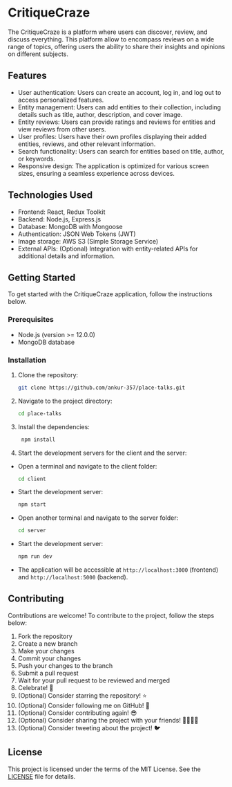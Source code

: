 # CritiqueCraze

The CritiqueCraze is a platform where users can discover, review, and discuss everything. This platform allow to encompass reviews on a wide range of topics, offering users the ability to share their insights and opinions on different subjects.

## Features

- User authentication: Users can create an account, log in, and log out to access personalized features.
- Entity management: Users can add entities to their collection, including details such as title, author, description, and cover image.
- Entity reviews: Users can provide ratings and reviews for entities and view reviews from other users.
- User profiles: Users have their own profiles displaying their added entities, reviews, and other relevant information.
- Search functionality: Users can search for entities based on title, author, or keywords.
- Responsive design: The application is optimized for various screen sizes, ensuring a seamless experience across devices.

## Technologies Used

- Frontend: React, Redux Toolkit
- Backend: Node.js, Express.js
- Database: MongoDB with Mongoose
- Authentication: JSON Web Tokens (JWT)
- Image storage: AWS S3 (Simple Storage Service)
- External APIs: (Optional) Integration with entity-related APIs for additional details and information.

## Getting Started

To get started with the CritiqueCraze application, follow the instructions below.

### Prerequisites

- Node.js (version >= 12.0.0)
- MongoDB database

### Installation

1. Clone the repository:

   ```bash
   git clone https://github.com/ankur-357/place-talks.git
   ```

2. Navigate to the project directory:

   ```bash
   cd place-talks
   ```

3. Install the dependencies:

   ```bash
    npm install
   ```

4. Start the development servers for the client and the server:

- Open a terminal and navigate to the client folder:
  ```bash
  cd client
  ```
- Start the development server:
  ```bash
  npm start
  ```
- Open another terminal and navigate to the server folder:
  ```bash
  cd server
  ```
- Start the development server:
  ```bash
  npm run dev
  ```
- The application will be accessible at `http://localhost:3000` (frontend) and `http://localhost:5000` (backend).

## Contributing

Contributions are welcome! To contribute to the project, follow the steps below:

1. Fork the repository
2. Create a new branch
3. Make your changes
4. Commit your changes
5. Push your changes to the branch
6. Submit a pull request
7. Wait for your pull request to be reviewed and merged
8. Celebrate! 🎉
9. (Optional) Consider starring the repository! ⭐
10. (Optional) Consider following me on GitHub! 🙌
11. (Optional) Consider contributing again! 😎
12. (Optional) Consider sharing the project with your friends! 👨‍👩‍👧‍👦
13. (Optional) Consider tweeting about the project! 🐦

## License

This project is licensed under the terms of the MIT License. See the [LICENSE](LICENSE) file for details.
